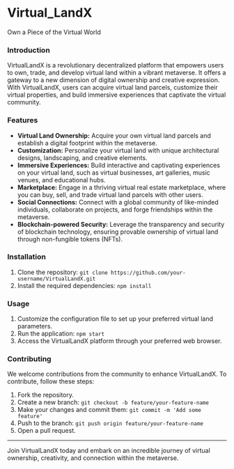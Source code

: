 # Virtual_LandX
Own a Piece of the Virtual World


### Introduction
VirtualLandX is a revolutionary decentralized platform that empowers users to own, trade, and develop virtual land within a vibrant metaverse. It offers a gateway to a new dimension of digital ownership and creative expression. With VirtualLandX, users can acquire virtual land parcels, customize their virtual properties, and build immersive experiences that captivate the virtual community.

### Features
- **Virtual Land Ownership:** Acquire your own virtual land parcels and establish a digital footprint within the metaverse.
- **Customization:** Personalize your virtual land with unique architectural designs, landscaping, and creative elements.
- **Immersive Experiences:** Build interactive and captivating experiences on your virtual land, such as virtual businesses, art galleries, music venues, and educational hubs.
- **Marketplace:** Engage in a thriving virtual real estate marketplace, where you can buy, sell, and trade virtual land parcels with other users.
- **Social Connections:** Connect with a global community of like-minded individuals, collaborate on projects, and forge friendships within the metaverse.
- **Blockchain-powered Security:** Leverage the transparency and security of blockchain technology, ensuring provable ownership of virtual land through non-fungible tokens (NFTs).

### Installation
1. Clone the repository: `git clone https://github.com/your-username/VirtualLandX.git`
2. Install the required dependencies: `npm install`

### Usage
1. Customize the configuration file to set up your preferred virtual land parameters.
2. Run the application: `npm start`
3. Access the VirtualLandX platform through your preferred web browser.

### Contributing
We welcome contributions from the community to enhance VirtualLandX. To contribute, follow these steps:
1. Fork the repository.
2. Create a new branch: `git checkout -b feature/your-feature-name`
3. Make your changes and commit them: `git commit -m 'Add some feature'`
4. Push to the branch: `git push origin feature/your-feature-name`
5. Open a pull request.


---

Join VirtualLandX today and embark on an incredible journey of virtual ownership, creativity, and connection within the metaverse.


